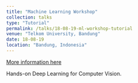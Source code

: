 ```yaml
---
title: "Machine Learning Workshop"
collection: talks
type: "Tutorial"
permalink: /talks/18-08-19-ml-workshop-tutorial
venue: "Telkom University, Bandung"
date: 18-08-19
location: "Bandung, Indonesia"
---
```


[More information here](https://anditya.staff.telkomuniversity.ac.id/machine-learning-workshop/)

Hands-on Deep Learning for Computer Vision.

